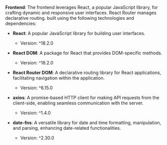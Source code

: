 **Frontend**: The frontend leverages React, a popular JavaScript library, for crafting dynamic and responsive user interfaces. React Router manages declarative routing. built using the following technologies and dependencies:

- **React**: A popular JavaScript library for building user interfaces.

  - Version: ^18.2.0

- **React DOM**: A package for React that provides DOM-specific methods.

  - Version: ^18.2.0

- **React Router DOM**: A declarative routing library for React applications, facilitating navigation within the application.

  - Version: ^6.15.0

- **axios**: A promise-based HTTP client for making API requests from the client-side, enabling seamless communication with the server.

  - Version: ^1.4.0

- **date-fns**: A versatile library for date and time formatting, manipulation, and parsing, enhancing date-related functionalities.
  - Version: ^2.30.0
